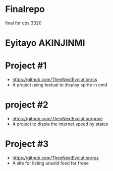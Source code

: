 # Finalrepo
final for cps 3320

# Eyitayo AKINJINMI

  # Project #1 
  - https://github.com/ThenNextEvolution/cs
  - A project using textual to  display sprite in cmd
# project #2
  - https://github.com/ThenNextEvolution/proje
  - A project to displa the internet speed by states
# Project #3
  - https://github.com/ThenNextEvolution/res
  - A site for listing unsold food for freee
